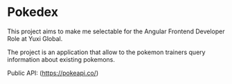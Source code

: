 # Pokedex

This project aims to make me selectable for the Angular Frontend Developer Role at Yuxi Global.

The project is an application that allow to the pokemon trainers query information about existing pokemons.

Public API: (https://pokeapi.co/)